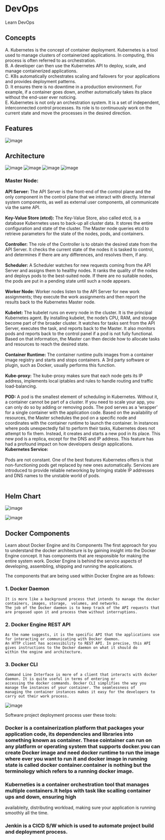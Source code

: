 # DevOps
Learn DevOps 

## Concepts
A.	Kubernetes is the concept of container deployment. Kubernetes is a tool used to manage clusters of containerized applications. In computing, this process is often referred to as orchestration. <br>
B.	A developer can then use the Kubernetes API to deploy, scale, and manage containerized applications.<br>
C.	K8s automatically orchestrates scaling and failovers for your applications and provides deployment patterns.<br>
D.	It ensures there is no downtime in a production environment. For example, if a container goes down, another automatically takes its place without the end-user ever noticing.<br>
E.	Kubernetes is not only an orchestration system. It is a set of independent, interconnected control processes. Its role is to continuously work on the current state and move the processes in the desired direction.<br>

## Features

![image](https://user-images.githubusercontent.com/115500959/196356431-c4a497be-e6a2-49ee-95ba-f64197413e95.png)

## Architecture
![image](https://user-images.githubusercontent.com/115500959/196356251-34c07fac-0579-4712-91c5-1817df18f526.png)
![image](https://user-images.githubusercontent.com/115500959/196356313-a04a6830-ba1a-4652-ac75-ddf9a5962bdb.png)
![image](https://user-images.githubusercontent.com/115500959/196356347-772d270b-666f-4210-b735-7ad3a1235c5e.png)
![image](https://user-images.githubusercontent.com/115500959/196356487-e581fd39-f967-400b-9511-640ead9406b9.png)


### Master Node: <br>
**API Server:** The API Server is the front-end of the control plane and the only component in the control plane that we interact with directly. Internal system components, as well as external user components, all communicate via the same API.<br><br>
**Key-Value Store (etcd):** The Key-Value Store, also called etcd, is a database Kubernetes uses to back-up all cluster data. It stores the entire configuration and state of the cluster. The Master node queries etcd to retrieve parameters for the state of the nodes, pods, and containers.<br><br>
**Controller:** The role of the Controller is to obtain the desired state from the API Server. It checks the current state of the nodes it is tasked to control, and determines if there are any differences, and resolves them, if any.<br><br>
**Scheduler:**  A Scheduler watches for new requests coming from the API Server and assigns them to healthy nodes. It ranks the quality of the nodes and deploys pods to the best-suited node. If there are no suitable nodes, the pods are put in a pending state until such a node appears.<br><br>
**Worker Node:**
Worker nodes listen to the API Server for new work assignments; they execute the work assignments and then report the results back to the Kubernetes Master node.<br><br>
**Kubelet:** The kubelet runs on every node in the cluster. It is the principal Kubernetes agent. By installing kubelet, the node’s CPU, RAM, and storage become part of the broader cluster. It watches for tasks sent from the API Server, executes the task, and reports back to the Master. It also monitors pods and reports back to the control panel if a pod is not fully functional. Based on that information, the Master can then decide how to allocate tasks and resources to reach the desired state.<br><br>
**Container Runtime:** The container runtime pulls images from a container image registry and starts and stops containers. A 3rd party software or plugin, such as Docker, usually performs this function.<br><br>
**Kube-proxy:** The kube-proxy makes sure that each node gets its IP address, implements local iptables and rules to handle routing and traffic load-balancing.<br><br>
**POD:** A pod is the smallest element of scheduling in Kubernetes. Without it, a container cannot be part of a cluster. If you need to scale your app, you can only do so by adding or removing pods. The pod serves as a ‘wrapper’ for a single container with the application code. Based on the availability of resources, the Master schedules the pod on a specific node and coordinates with the container runtime to launch the container. In instances where pods unexpectedly fail to perform their tasks, Kubernetes does not attempt to fix them. Instead, it creates and starts a new pod in its place. This new pod is a replica, except for the DNS and IP address. This feature has had a profound impact on how developers design applications.<br>
**Kubernetes Service:**<br><br>
Pods are not constant. One of the best features Kubernetes offers is that non-functioning pods get replaced by new ones automatically. Services are introduced to provide reliable networking by bringing stable IP addresses and DNS names to the unstable world of pods.<br><br>

## Helm Chart 

![image](https://user-images.githubusercontent.com/115500959/196358738-a7a096f1-845b-483e-8cda-bf85cffeaede.png)

![image](https://user-images.githubusercontent.com/115500959/198503154-e4fc6a0a-f8fd-4253-a19a-8d44b23e1359.png)

## Docker Components
Learn about Docker Engine and its Components
The first approach for you to understand the docker architecture is by gaining insight into the Docker Engine concept. 
It has components that are responsible for making the entire system work. Docker Engine is behind the service aspects of
developing, assembling, shipping and running the applications. 

The components that are being used within Docker Engine are as follows:

### 1. Docker Daemon
```
It is more like a background process that intends to manage the docker containers, images, storage,  volumes, and networks.
The job of the Docker daemon is to keep track of the API requests that are proposed upon it and process them without interruptions.
```
### 2. Docker Engine REST API
```
As the name suggests, it is the specific API that the applications use for interacting or communicating with Docker daemon. 
An HTTP client has accessibility to REST API. In precise, this API gives instructions to the Docker daemon on what it should do 
within the engine and architecture.  
````
### 3. Docker CLI
```
Command Line Interface is more of a client that interacts with docker daemon. It is quite useful in terms of entering or 
accessing the docker commands. Docker CLI simplifies the way you manage the instances of your container. The seamlessness of
managing the container instances makes it easy for the developers to carry out their work process. 
```
![image](https://user-images.githubusercontent.com/115500959/198503641-b2cfdef6-6f3d-40c0-b030-b7862f55fdd7.png)

Software project deployment process user these tools:

###  **Docker** is a containerization platform that packages your application code, its dependencies and libraries into something known as container. These cointainer can run on any platform or operating system that supports docker.you can create Docker image and need docker runtime to run the image where ever you want to run it and docker image in running state is called docker container.container is nothing but the terminology which refers to a running docker image.

###  **Kuberneties** is a container orchestration tool that manages multiple containers.It helps with task like scalling container ups and down, ensuring high
availableity, distributing workload, making sure your application is running smoothly all the time.

###  **Jenkin** is a CICD S/W which is used to automate project build and deployment process.
